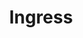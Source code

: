 ---
title: "Ingress"
description: "External access management"
weight: 4
banner: "images/ingress.png"
tags: [kubernetes,kubernetes-resources]
categories: [kubernetes]
level: [introductory]
---